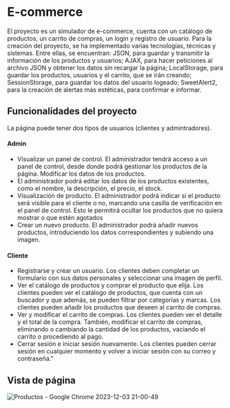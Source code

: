 # E-commerce
El proyecto es un simulador de e-commerce, cuenta con un catálogo de productos, un carrito de compras, un login y registro de usuario.
Para la creación del proyecto, se ha implementado varias tecnologías, técnicas y sistemas. Entre ellas, se encuentran: JSON, para guardar y transmitir la información de los productos y usuarios; AJAX, para hacer peticiones al archivo JSON y obtener los datos sin recargar la página; LocalStorage, para guardar los productos, usuarios y el carrito, que se irán creando; SessionStorage, para guardar los datos del usuario logeado; SweetAlert2, para la creación de alertas más estéticas, para confirmar e informar.

## Funcionalidades del proyecto
La página puede tener dos tipos de usuarios (clientes y admintradores).
#### Admin
- Visualizar un panel de control. El administrador tendrá acceso a un panel de control, desde donde podrá gestionar los productos de la página.
Modificar los datos de los productos.
- El administrador podrá editar los datos de los productos existentes, como el nombre, la descripción, el precio, el stock.
- Visualización de producto. El administrador podrá indicar si el producto será visible para el cliente o no, marcando una casilla de verificación en el panel de control. Esto le permitirá ocultar los productos que no quiera mostrar o que estén agotados
- Crear un nuevo producto. El administrador podrá añadir nuevos productos, introduciendo los datos correspondientes y subiendo una imagen. 
#### Cliente
- Registrarse y crear un usuario. Los clientes deben completar un formulario con sus datos personales y seleccionar una imagen de perfil.
- Ver el catálogo de productos y comprar el producto que elija. Los clientes pueden ver el catálogo de productos, que cuenta con un buscador y que además, se pueden filtrar por categorías y marcas. Los clientes pueden añadir los productos que deseen al carrito de compras.
-  Ver y modificar el carrito de compras. Los clientes pueden ver el detalle y el total de la compra. También, modificar el carrito de compras, eliminando o cambiando la cantidad de los productos, vaciando el carrito o procediendo al pago.
-  Cerrar sesión e iniciar sesión nuevamente. Los clientes pueden cerrar sesión en cualquier momento y volver a iniciar sesión con su correo y contraseña."

## Vista de página
![Productos - Google Chrome 2023-12-03 21-00-49](https://github.com/Cesar-Ignacio/CarritoCompras/assets/73149891/bd02b7fe-7c20-4f80-a5e2-b0bf0af5a7a5)
